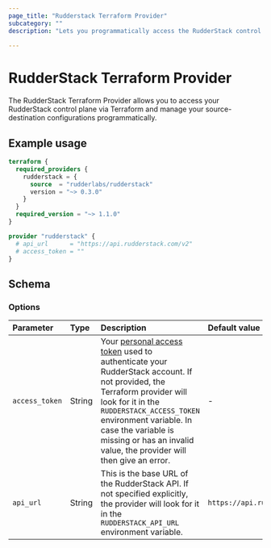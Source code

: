 ```yaml
---
page_title: "Rudderstack Terraform Provider"
subcategory: ""
description: "Lets you programmatically access the RudderStack control plane via Terraform to manage your source-destination configurations."
  
---
```


# RudderStack Terraform Provider

The RudderStack Terraform Provider allows you to access your RudderStack control plane via Terraform and manage your source-destination configurations programmatically.

## Example usage

```terraform
terraform {
  required_providers {
    rudderstack = {
      source  = "rudderlabs/rudderstack"
      version = "~> 0.3.0"
    }
  }
  required_version = "~> 1.1.0"
}

provider "rudderstack" {
  # api_url      = "https://api.rudderstack.com/v2"
  # access_token = ""
}
```

<!-- schema generated by tfplugindocs -->
## Schema

### Options

| Parameter | Type | Description | Default value |
| :---------| :----| :-----------| :-------------|
| `access_token` | String | Your [personal access token](https://www.rudderstack.com/docs/rudderstack-api/personal-access-tokens/) used to authenticate your RudderStack account. If not provided, the Terraform provider will look for it in the `RUDDERSTACK_ACCESS_TOKEN` environment variable. In case the variable is missing or has an invalid value, the provider will then give an error. | - |
| `api_url`      | String | This is the base URL of the RudderStack API. If not specified explicitly, the provider will look for it in the `RUDDERSTACK_API_URL` environment variable. | `https://api.rudderstack.com/v2` |
